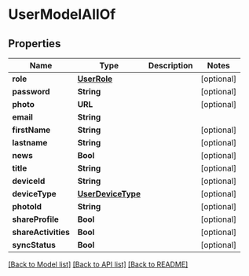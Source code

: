 # UserModelAllOf

## Properties
Name | Type | Description | Notes
------------ | ------------- | ------------- | -------------
**role** | [**UserRole**](UserRole.md) |  | [optional] 
**password** | **String** |  | [optional] 
**photo** | **URL** |  | [optional] 
**email** | **String** |  | 
**firstName** | **String** |  | [optional] 
**lastname** | **String** |  | [optional] 
**news** | **Bool** |  | [optional] 
**title** | **String** |  | [optional] 
**deviceId** | **String** |  | [optional] 
**deviceType** | [**UserDeviceType**](UserDeviceType.md) |  | [optional] 
**photoId** | **String** |  | [optional] 
**shareProfile** | **Bool** |  | [optional] 
**shareActivities** | **Bool** |  | [optional] 
**syncStatus** | **Bool** |  | [optional] 

[[Back to Model list]](../README.md#documentation-for-models) [[Back to API list]](../README.md#documentation-for-api-endpoints) [[Back to README]](../README.md)


